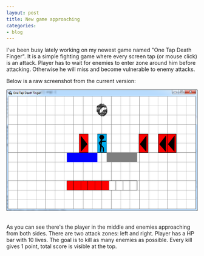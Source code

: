 ```yaml
---
layout: post
title: New game approaching
categories:
- blog
---
```


I've been busy lately working on my newest game named "One Tap Death Finger". It is a simple fighting game where every screen tap (or mouse click) is an attack. Player has to wait for enemies to enter zone around him before attacking. Otherwise he will miss and become vulnerable to enemy attacks.

Below is a raw screenshot from the current version:

<div style="text-align: center;">
	<img src="/assets/images/posts/2014-10-02/otdf-prototype-01.png">
</div>

<br/>

As you can see there's the player in the middle and enemies approaching from both sides. There are two attack zones: left and right. Player has a HP bar with 10 lives. The goal is to kill as many enemies as possible. Every kill gives 1 point, total score is visible at the top.